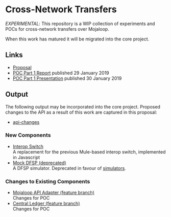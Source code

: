 # Cross-Network Transfers

*_EXPERIMENTAL_*: This repository is a WIP collection of experiments and POCs for cross-network transfers over Mojaloop.

When this work has matured it will be migrated into the core project.

## Links

 * [Proposal](./proposal.md)
 * [POC Part 1 Report](./part1.md) published 29 January 2019
 * [POC Part 1 Presentation](./part1.pdf) published 30 January 2019

## Output

The following output may be incorporated into the core project. Proposed changes to the API as a result of this work are captured in this proposal:

  * [api-changes](./api-changes.md)


### New Components
  * [Interop Switch](../interops-switch-js/)  
  A replacement for the previous Mule-based interop switch, implemented in Javascript
  * [Mock DFSP (deprecated)](../mock-dfsp/)  
  A DFSP simulator. Deprecated in favour of [simulators](../simulators/).

### Changes to Existing Components
  * [Mojaloop API Adapter (feature branch)](../ml-api-adapter/tree/feature/cross-network)  
  Changes for POC
  * [Central Ledger (feature branch)](../central-ledger/tree/feature/cross-network)  
  Changes for POC